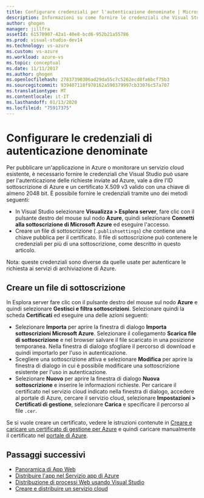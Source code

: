 ```yaml
---
title: Configurare credenziali per l'autenticazione denominate | Microsoft Docs
description: Informazioni su come fornire le credenziali che Visual Studio può usare per l'autenticazione delle richieste ad Azure per pubblicare un'applicazione in Azure da Visual Studio o monitorare un servizio cloud esistente.
author: ghogen
manager: jillfra
assetId: 61570907-42a1-40e8-bcd6-952b21a55786
ms.prod: visual-studio-dev14
ms.technology: vs-azure
ms.custom: vs-azure
ms.workload: azure-vs
ms.topic: conceptual
ms.date: 11/11/2017
ms.author: ghogen
ms.openlocfilehash: 27837390306ad29da55c7c5262ecd8fa6bcf75b3
ms.sourcegitcommit: 939407118f978162a590379997cb33076c57a707
ms.translationtype: MT
ms.contentlocale: it-IT
ms.lasthandoff: 01/13/2020
ms.locfileid: "75917375"
---
```

# <a name="set-up-named-authentication-credentials"></a>Configurare le credenziali di autenticazione denominate

Per pubblicare un'applicazione in Azure o monitorare un servizio cloud esistente, è necessario fornire le credenziali che Visual Studio può usare per l'autenticazione delle richieste inviate ad Azure, vale a dire l'ID sottoscrizione di Azure e un certificato X.509 v3 valido con una chiave di almeno 2048 bit. È possibile fornire le credenziali tramite uno dei metodi seguenti:

- In Visual Studio selezionare **Visualizza > Esplora server**, fare clic con il pulsante destro del mouse sul nodo **Azure**, quindi selezionare **Connetti alla sottoscrizione di Microsoft Azure** ed eseguire l'accesso.
- Creare un file di sottoscrizione (`.publishsettings`) che contiene una chiave pubblica per il certificato. Il file di sottoscrizione può contenere le credenziali per più di una sottoscrizione, come descritto in questo articolo.

Nota: queste credenziali sono diverse da quelle usate per autenticare le richiesta ai servizi di archiviazione di Azure.

## <a name="create-a-subscription-file"></a>Creare un file di sottoscrizione

In Esplora server fare clic con il pulsante destro del mouse sul nodo **Azure** e quindi selezionare **Gestisci e filtra sottoscrizioni**. Selezionare quindi la scheda **Certificati** ed eseguire una delle azioni seguenti:

- Selezionare **Importa** per aprire la finestra di dialogo **Importa sottoscrizioni Microsoft Azure**. Selezionare il collegamento **Scarica file di sottoscrizione** e nel browser salvare il file scaricato in una posizione temporanea. Nella finestra di dialogo sfogliare il percorso di download e quindi importarlo per l'uso in autenticazione.
- Scegliere una sottoscrizione attiva e selezionare **Modifica** per aprire la finestra di dialogo in cui è possibile modificare una sottoscrizione esistente per l'uso in autenticazione.
- Selezionare **Nuovo** per aprire la finestra di dialogo **Nuova sottoscrizione** e inserire le informazioni richieste. Per caricare il certificato nel servizio cloud indicato nella finestra di dialogo, accedere al portale di Azure, cercare il servizio cloud, selezionare **Impostazioni > Certificati di gestione**, selezionare **Carica** e specificare il percorso al file `.cer`.

Se si vuole creare un certificato, vedere le istruzioni contenute in [Creare e caricare un certificato di gestione per Azure](https://msdn.microsoft.com/library/windowsazure/gg551722.aspx) e quindi caricare manualmente il certificato nel [portale di Azure](https://portal.azure.com/).

## <a name="next-steps"></a>Passaggi successivi

- [Panoramica di App Web](/azure/app-service/)
- [Distribuire l'app nel Servizio app di Azure](/azure/app-service/app-service-deploy-local-git) 
- [Distribuzione di processi Web usando Visual Studio](/azure/app-service/websites-dotnet-deploy-webjobs)
- [Creare e distribuire un servizio cloud](/azure/cloud-services/cloud-services-how-to-create-deploy-portal)